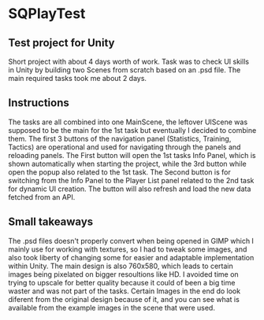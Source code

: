 # SQPlayTest

## Test project for Unity
Short project with about 4 days worth of work. Task was to check UI skills in Unity by building two Scenes from scratch based on an .psd file.
The main required tasks took me about 2 days.

## Instructions
The tasks are all combined into one MainScene, the leftover UIScene was supposed to be the main for the 1st task but eventually I decided to combine them.
The first 3 buttons of the navigation panel (Statistics, Training, Tactics) are operational and used for navigating through the panels and reloading panels.
The First button will open the 1st tasks Info Panel, which is shown automatically when starting the project, while the 3rd button while open the popup also related to the 1st task.
The Second button is for switching from the Info Panel to the Player List panel related to the 2nd task for dynamic UI creation. The button will also refresh and load the new data fetched from an API.

## Small takeaways
The .psd files doesn't properly convert when being opened in GIMP which I mainly use for working with textures, so I had to tweak some images, and also took liberty of changing some for easier and adaptable implementation within Unity.
The main design is also 760x580, which leads to certain images being pixelated on bigger resoultions like HD. I avoided time on trying to upscale for better quality because it could of been a big time waster and was not part of the tasks.
Certain Images in the end do look diferent from the original design because of it, and you can see what is available from the example images in the scene that were used.
